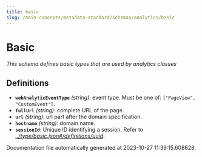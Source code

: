 ```yaml
---
title: basic
slug: /main-concepts/metadata-standard/schemas/analytics/basic
---
```


# Basic

*This schema defines basic types that are used by analytics classes*

## Definitions

- <a id="definitions/webAnalyticEventType"></a>**`webAnalyticEventType`** *(string)*: event type. Must be one of: `["PageView", "CustomEvent"]`.
- <a id="definitions/fullUrl"></a>**`fullUrl`** *(string)*: complete URL of the page.
- <a id="definitions/url"></a>**`url`** *(string)*: url part after the domain specification.
- <a id="definitions/hostname"></a>**`hostname`** *(string)*: domain name.
- <a id="definitions/sessionId"></a>**`sessionId`**: Unique ID identifying a session. Refer to *[../type/basic.json#/definitions/uuid](#/type/basic.json#/definitions/uuid)*.


Documentation file automatically generated at 2023-10-27 11:39:15.608628.

